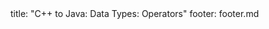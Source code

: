 <frontmatter>
title: "C++ to Java: Data Types: Operators"
footer: footer.md
</frontmatter>

<include src="navbar.md" boilerplate />

<include src="unit-inPage-asFlat.md" boilerplate />
